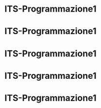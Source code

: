 # ITS-Programmazione1
# ITS-Programmazione1
# ITS-Programmazione1
# ITS-Programmazione1
# ITS-Programmazione1
